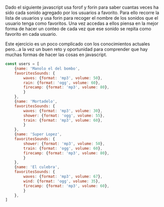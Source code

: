 Dado el siguiente javascript usa forof y forin para saber cuantas veces ha sido cada sonido agregado por los usuarios a favorito. Para ello recorre la lista de usuarios y usa forin para recoger el nombre de los sonidos que el usuario tenga como favoritos.
Una vez accedas a ellos piensa en la mejor forma de hacer un conteo de cada vez que ese sonido se repita como favorito en cada usuario.

Este ejercicio es un poco complicado con los conocimientos actuales pero...a la vez un buen reto y oportunidad para
comprender que hay muchas formas de hacer las cosas en javascript.

```js
const users = [
    {name: 'Manolo el del bombo',
    favoritesSounds: {
        waves: {format: 'mp3', volume: 50},
        rain: {format: 'ogg', volume: 60},
        firecamp: {format: 'mp3', volume: 80},
        }
    },
    {name: 'Mortadelo',
    favoritesSounds: {
        waves: {format: 'mp3', volume: 30},
        shower: {format: 'ogg', volume: 55},
        train: {format: 'mp3', volume: 60},
        }
    },
    {name: 'Super Lopez',
    favoritesSounds: {
        shower: {format: 'mp3', volume: 50},
        train: {format: 'ogg', volume: 60},
        firecamp: {format: 'mp3', volume: 80},
        }
    },
    {name: 'El culebra',
    favoritesSounds: {
        waves: {format: 'mp3', volume: 67},
        wind: {format: 'ogg', volume: 35},
        firecamp: {format: 'mp3', volume: 60},
        }
    },
]
```

